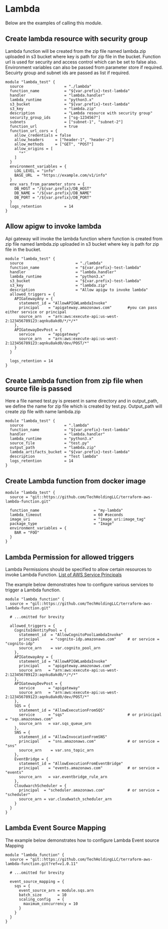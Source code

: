 # Lambda
Below are the examples of calling this module.

## Create lambda resource with security group
Lambda function will be created from the zip file named lambda.zip uploaded in s3 bucket where key is path for zip file in the bucket. Function url is used for security and access control which can be set to false also. Environment variables can also be passed from parameter store if required. Secuirty group and subnet ids are passed as list if required.
```
module "lambda_test" {
  source                  = "./lambda"
  function_name           = "${var.prefix}-test-lambda"
  handler                 = "lambda.handler"
  lambda_runtime          = "python3.x"
  s3_bucket               = "${var.prefix}-test-lambda"
  s3_key                  = "lambda.zip"
  description             = "Lambda resource with security group"
  security_group_ids      = ["sg-1234567"]
  subnets                 = ["subnet-1", "subnet-2"] 
  function_url            = true
  function_url_cors = {
    allow_credentials = false
    allow_headers     = ["header-1", "header-2"] 
    allow_methods     = ["GET", "POST"]
    allow_origins = [ 
      "*"
    ]
  }
  environment_variables = {
    LOG_LEVEL = "info"
    BASE_URL  = "https://example.com/v1/info"
  }
  env_vars_from_parameter_store = {
    DB_HOST = "/${var.prefix}/DB_HOST"
    DB_NAME = "/${var.prefix}/DB_NAME"
    DB_PORT = "/${var.prefix}/DB_PORT"
  }
  logs_retention          = 14
}
```

## Allow apigw to invoke lambda
Api gateway will invoke the lambda function where function is created from zip file named lambda.zip uploaded in s3 bucket where key is path for zip file in the bucket. 
```
module "lambda_test" {
  source                       = "./lambda"
  function_name                = "${var.prefix}-test-lambda"
  handler                      = "lambda.handler"
  lambda_runtime               = "python3.x"
  s3_bucket                    = "${var.prefix}-test-lambda"
  s3_key                       = "lambda.zip"
  description                  = "Allow apigw to invoke lambda"
  allowed_triggers = {
    APIGatewayAny = {
      statement_id = "AllowAPIGWLambdaInvoke"
      principal    = "apigateway.amazonaws.com"       #you can pass either service or principal
      source_arn   = "arn:aws:execute-api:us-west-2:123456789123:aqnku8akd0/*/*/*"
    },
    APIGatewayDevPost = {
      service      = "apigateway"
      source_arn   = "arn:aws:execute-api:us-west-2:123456789123:aqnku8akd0/dev/POST/*"
    }
  }
  
  logs_retention = 14
}
```

## Create Lambda function from zip file when source file is passed
Here a file named test.py is present in same directory and in output_path, we define the name for zip file which is created by test.py. Output_path will create zip file with name lambda.zip
```
module "lambda_test" {
  source                  = ".lambda"
  function_name           = "${var.prefix}-test-lambda"
  handler                 = "lambda.handler"
  lambda_runtime          = "python3.x"
  source_file             = "test.py"
  output_path             = "lambda.zip"
  lambda_artifacts_bucket = "${var.prefix}-test-lambda"
  description             = "Test lambda"
  logs_retention          = 14
}
```

## Create Lambda function from docker image
```
module "lambda_test" {
  source = "git::https://github.com/TechHoldingLLC/terraform-aws-lambda-function.git"

  function_name                        = "my-lambda"
  lambda_timeout                       = 60 #seconds
  image_uri                            = "image_uri:image_tag"
  package_type                         = "Image"
  environment_variables = {
    BAR = "FOO"
  }
}
```

## Lambda Permission for allowed triggers
Lambda Permissions should be specified to allow certain resources to invoke Lambda Function.
[List of AWS Service Principals](https://gist.github.com/shortjared/4c1e3fe52bdfa47522cfe5b41e5d6f22)

The example below demonstrates how to configure various services to trigger a Lambda function.
```
module "lambda_function" {
  source = "git::https://github.com/TechHoldingLLC/terraform-aws-lambda-function.git"

  # ...omitted for brevity

  allowed_triggers = {
    CognitoIdentityPool = {
      statement_id  = "AllowCognitoPoolLambdaInvoke"
      principal     = "cognito-idp.amazonaws.com"     # or service = "cognito-idp"
      source_arn    = var.cognito_pool_arn
    },
    APIGatewayAny = {
      statement_id = "AllowAPIGWLambdaInvoke"
      principal    = "apigateway.amazonaws.com"
      source_arn   = "arn:aws:execute-api:us-west-2:123456789123:aqnku8akd0/*/*/*"
    },
    APIGatewayDevPost = {
      service      = "apigateway"
      source_arn   = "arn:aws:execute-api:us-west-2:123456789123:aqnku8akd0/dev/POST/*"
    },
    SQS = {
      statement_id = "AllowExecutionFromSQS"
      service      = "sqs"                            # or prinicipal = "sqs.amazonaws.com"
      source_arn   = var.sqs_queue_arn
    },
    SNS = {
      statement_id = "AllowInvocationFromSNS"
      principal    = "sns.amazonaws.com"              # or service = "sns"
      source_arn    = var.sns_topic_arn
    },
    EventBridge = {
      statement_id = "AllowExecutionFromEventBridge"
      principal    = "events.amazonaws.com"           # or service = "events"
      source_arn   = var.eventbridge_rule_arn
    },
    CloudwarchScheduler = {
      principal  = "scheduler.amazonaws.com"          # or service = "scheduler"
      source_arn = var.cloudwatch_scheduler_arn
    }
  }
}
```

## Lambda Event Source Mapping
The example below demonstrates how to configure Lambda Event source Mapping
```
module "lambda_function" {
  source = "git::https://github.com/TechHoldingLLC/terraform-aws-lambda-function.git?ref=v1.0.11"

  # ...omitted for brevity

  event_source_mapping = {
    sqs = {
      event_source_arn = module.sqs.arn
      batch_size       = 10
      scaling_config   = {
        maximum_concurrency = 10
      }
    }
  }
}
```